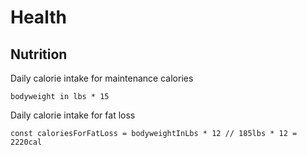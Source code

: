 # Health

## Nutrition

Daily calorie intake for maintenance calories

`bodyweight in lbs * 15`

Daily calorie intake for fat loss

`
const caloriesForFatLoss = bodyweightInLbs * 12
// 185lbs * 12 = 2220cal
`
